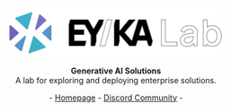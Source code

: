 <!--

**Here are some ideas to get you started:**

🙋‍♀️ A short introduction - what is your organization all about?
🌈 Contribution guidelines - how can the community get involved?
👩‍💻 Useful resources - where can the community find your docs? Is there anything else the community should know?
🍿 Fun facts - what does your team eat for breakfast?
🧙 Remember, you can do mighty things with the power of [Markdown](https://docs.github.com/github/writing-on-github/getting-started-with-writing-and-formatting-on-github/basic-writing-and-formatting-syntax)
-->
<p align="center">
  <img width="380px" src="https://raw.githubusercontent.com/eyka-lab/.github/main/assets/img/logo.png" alt="EY/KA Lab" title="EY/KA Lab">
</p>

<p align="center">
    <b>Generative AI Solutions</b> <br>
A lab for exploring and deploying enterprise solutions.
</p>
<p align="center">
</p>

<p align="center">
- <a href="https://eyka.com">Homepage</a>
- <a href="https://discord.gg/E5qJfGAcuv">Discord Community</a> -
</p>
